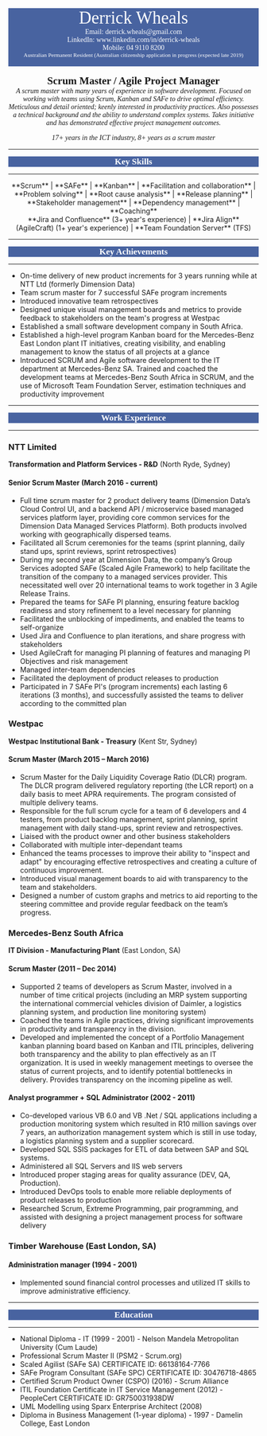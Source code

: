 <div markdown="1" style="background-color:#4863A0; color:white">
<center><span style="font-family:Avenir Next; font-size:2.5em; font-color:#707B7C">Derrick Wheals</span></center>
<center><span style="font-family:Avenir Next; font-size:1.0em;">Email: derrick.wheals@gmail.com</span></center>
<center><span style="font-family:Avenir Next; font-size:1.0em;">LinkedIn: www.linkedin.com/in/derrick-wheals</span></center>
<center><span style="font-family:Avenir Next; font-size:1.0em;">Mobile: 04 9110 8200</span></center>
<center><span style="font-family:Avenir Next; font-size:0.8em;">Australian Permanent Resident (Australian citizenship application in progress (expected late 2019)</span></center>
<br>
</div>
<br>
<center><span style="font-family:Avenir; font-size:1.5em; font-weight:bold;">Scrum Master / Agile Project Manager</span></center>
<center><span style="font-family:Avenir Next; font-size:1em; font-style:italic;">
A scrum master with many years of experience in software development. Focused on working with teams using Scrum, Kanban and SAFe to drive optimal efficiency. Meticulous and detail oriented; keenly interested in productivity practices. Also possesses a technical background and the ability to understand complex systems. Takes initiative and has demonstrated effective project management outcomes.

17+ years in the ICT industry,  8+ years as a scrum master
</span></center>
<hr>
<div style="background-color:#4863A0; color:white">
<center><span style="font-family:Avenir Next; font-size:1.25em; font-weight:bold">Key Skills</span></center>
</div>
<hr>
<center>
**Scrum** | **SAFe** | **Kanban** | **Facilitation and collaboration** | **Problem solving** | **Root cause analysis** | **Release planning** | **Stakeholder management** | **Dependency management** | **Coaching**
<br>
**Jira and Confluence** (3+ year's experience) | **Jira Align** (AgileCraft) (1+ year's experience) | **Team Foundation Server** (TFS)
</center>
<hr>
<div style="background-color:#4863A0; color:white">
<center><span style="font-family:Avenir Next; font-size:1.25em; font-weight:bold">Key Achievements</span></center>
</div>
<hr>

- On-time delivery of new product increments for 3 years running while at NTT Ltd (formerly  Dimension Data)
- Team scrum master for 7 successful SAFe program increments
- Introduced innovative team retrospectives
- Designed unique visual management boards and metrics to provide feedback to stakeholders on the team's progress at Westpac
- Established a small software development company in South Africa. 
- Established a high-level program Kanban board for the Mercedes-Benz East London plant IT initiatives, creating visibility, and enabling  management to know the status of all projects at a glance
- Introduced SCRUM and Agile software development to the IT department at Mercedes-Benz SA. Trained and coached the development teams at Mercedes-Benz South Africa in SCRUM, and the use of Microsoft Team Foundation Server, estimation techniques and productivity improvement

<hr>
<div style="background-color:#4863A0; color:white">
<center><span style="font-family:Avenir Next; font-size:1.25em; font-weight:bold">Work Experience</span></center>
</div>
<hr>

### NTT Limited 

**Transformation and Platform Services - R&D** (North Ryde, Sydney)

#### Senior Scrum Master (March 2016 - current)

- Full time scrum master for 2 product delivery teams (Dimension Data’s Cloud Control UI, and a backend API / microservice based managed services platform layer, providing core common services for the Dimension Data Managed Services Platform). Both products involved working with geographically dispersed teams.
- Facilitated all Scrum ceremonies for the teams (sprint planning, daily stand ups, sprint reviews, sprint retrospectives)
- During my second year at Dimension Data, the company’s Group Services adopted SAFe (Scaled Agile Framework) to help facilitate the transition of the company to a managed services provider. This necessitated well over 20 international teams to work together in 3 Agile Release Trains.  
- Prepared the teams for SAFe PI planning, ensuring feature backlog readiness and story refinement to a level necessary for planning 
- Facilitated the unblocking of impediments, and enabled the teams to self-organize
- Used Jira and Confluence to plan iterations, and share progress with stakeholders
- Used AgileCraft for managing PI planning of features and managing PI Objectives and risk management
- Managed inter-team dependencies
- Facilitated the deployment of product releases to production
- Participated in 7 SAFe PI's (program increments) each lasting 6 iterations (3 months), and successfully assisted the teams to deliver according to the committed plan 

### Westpac 

**Westpac Institutional Bank - Treasury** (Kent Str, Sydney)

#### Scrum Master (March 2015 – March 2016)

- Scrum Master for the Daily Liquidity Coverage Ratio (DLCR) program. The DLCR program delivered regulatory reporting (the LCR report) on a daily basis to meet APRA requirements. The program consisted of multiple delivery teams.
- Responsible for the full scrum cycle for a team of 6 developers and 4 testers, from product backlog management, sprint planning, sprint management with daily stand-ups, sprint review and retrospectives.
- Liaised with the product owner and other business stakeholders
- Collaborated with multiple inter-dependant teams
- Enhanced the teams processes to improve their ability to "inspect and adapt" by encouraging effective retrospectives and creating a culture of continuous improvement.
- Introduced visual management boards to aid with transparency to the team and stakeholders.
- Designed a number of custom graphs and metrics to aid reporting to the steering committee and provide regular feedback on the team’s progress.

### Mercedes-Benz South Africa

**IT Division - Manufacturing Plant** (East London, SA)

#### Scrum Master (2011 – Dec 2014)

- Supported 2 teams of developers as Scrum Master, involved in a number of time critical projects (including an MRP system supporting the international commercial vehicles division of Daimler, a logistics  planning system, and production line monitoring system)
- Coached the teams in Agile practices, driving significant improvements in productivity and transparency in the division.
- Developed and implemented the concept of a Portfolio Management kanban planning board based on Kanban and ITIL principles, delivering both transparency and the ability to plan effectively as an IT organization. It is used in weekly management meetings to oversee the status  of current projects, and to identify potential bottlenecks in delivery. Provides transparency on the incoming pipeline as well.

#### Analyst programmer + SQL Administrator (2002 - 2011)

- Co-developed various VB 6.0 and VB .Net / SQL applications including a production monitoring system  which resulted in R10 million savings over 7 years, an authorization management system which is still in use today,  a logistics planning system and a supplier scorecard.
- Developed SQL SSIS packages for ETL of data between SAP and SQL systems.
- Administered all SQL Servers and IIS web servers
- Introduced proper staging areas for quality assurance (DEV, QA, Production). 
- Introduced DevOps tools to enable more reliable deployments of product releases to production
- Researched Scrum, Extreme Programming, pair programming, and assisted with designing a project management process for software delivery

### Timber Warehouse (East London, SA)

#### Administration manager (1994 - 2001)

- Implemented sound financial control processes and utilized IT skills to improve administrative efficiency.

<hr>
<div style="background-color:#4863A0; color:white">
<center><span style="font-family:Avenir Next; font-size:1.25em; font-weight:bold">Education</span></center>
</div>
<hr>

* National Diploma - IT (1999 - 2001) - Nelson Mandela Metropolitan University (Cum Laude)
* Professional Scrum Master II (PSM2 - Scrum.org)
* Scaled Agilist (SAFe SA) CERTIFICATE ID: 66138164-7766
* SAFe Program Consultant (SAFe SPC) CERTIFICATE ID: 30476718-4865
* Certified Scrum Product Owner (CSPO) (2016) - Scrum Alliance
* ITIL Foundation Certificate in IT Service Management  (2012) - PeopleCert CERTIFICATE ID: GR750031938DW 
* UML Modelling using Sparx Enterprise Architect (2008)
* Diploma in Business Management (1-year diploma) - 1997 - Damelin College, East London
